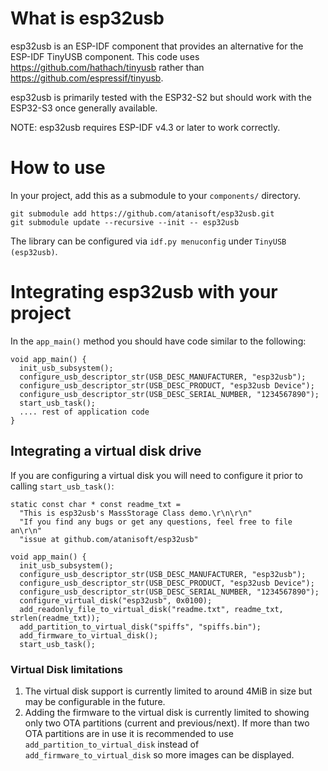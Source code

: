 # What is esp32usb

esp32usb is an ESP-IDF component that provides an alternative for the ESP-IDF TinyUSB component.
This code uses https://github.com/hathach/tinyusb rather than https://github.com/espressif/tinyusb.

esp32usb is primarily tested with the ESP32-S2 but should work with the ESP32-S3 once generally available.

NOTE: esp32usb requires ESP-IDF v4.3 or later to work correctly.

# How to use
In your project, add this as a submodule to your `components/` directory.

```
git submodule add https://github.com/atanisoft/esp32usb.git
git submodule update --recursive --init -- esp32usb
```

The library can be configured via `idf.py menuconfig` under `TinyUSB (esp32usb)`.

# Integrating esp32usb with your project

In the `app_main()` method you should have code similar to the following:

```
void app_main() {
  init_usb_subsystem();
  configure_usb_descriptor_str(USB_DESC_MANUFACTURER, "esp32usb");
  configure_usb_descriptor_str(USB_DESC_PRODUCT, "esp32usb Device");
  configure_usb_descriptor_str(USB_DESC_SERIAL_NUMBER, "1234567890");
  start_usb_task();
  .... rest of application code
}
```

## Integrating a virtual disk drive
If you are configuring a virtual disk you will need to configure it prior to calling `start_usb_task()`:

```
static const char * const readme_txt =
  "This is esp32usb's MassStorage Class demo.\r\n\r\n"
  "If you find any bugs or get any questions, feel free to file an\r\n"
  "issue at github.com/atanisoft/esp32usb"

void app_main() {
  init_usb_subsystem();
  configure_usb_descriptor_str(USB_DESC_MANUFACTURER, "esp32usb");
  configure_usb_descriptor_str(USB_DESC_PRODUCT, "esp32usb Device");
  configure_usb_descriptor_str(USB_DESC_SERIAL_NUMBER, "1234567890");
  configure_virtual_disk("esp32usb", 0x0100);
  add_readonly_file_to_virtual_disk("readme.txt", readme_txt, strlen(readme_txt));
  add_partition_to_virtual_disk("spiffs", "spiffs.bin");
  add_firmware_to_virtual_disk();
  start_usb_task();
```

### Virtual Disk limitations

1. The virtual disk support is currently limited to around 4MiB in size but may be configurable in the future. 
2. Adding the firmware to the virtual disk is currently limited to showing only two OTA partitions (current and previous/next). If more than two OTA partitions are in use it is recommended to use `add_partition_to_virtual_disk` instead of `add_firmware_to_virtual_disk` so more images can be displayed.
